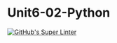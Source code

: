 # Unit6-02-Python
[![GitHub's Super Linter](README.md/../../../workflows/Mr%20Coxall's%20Super%20Linter/badge.svg)](README.md/../../../actions)
